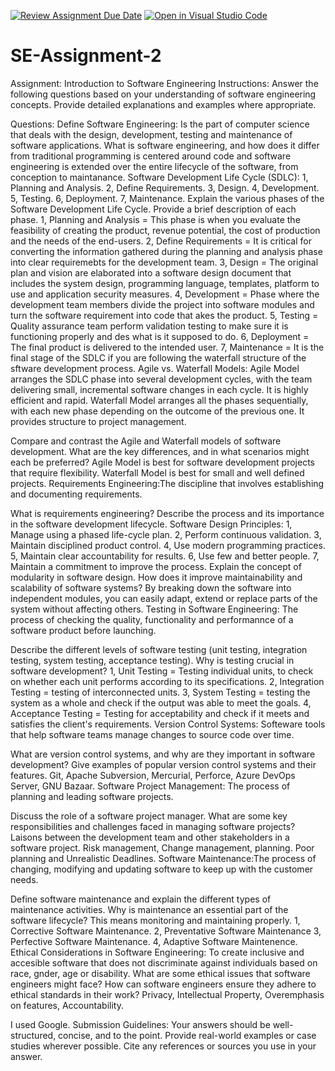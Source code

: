 [![Review Assignment Due Date](https://classroom.github.com/assets/deadline-readme-button-24ddc0f5d75046c5622901739e7c5dd533143b0c8e959d652212380cedb1ea36.svg)](https://classroom.github.com/a/-ucQIGTc)
[![Open in Visual Studio Code](https://classroom.github.com/assets/open-in-vscode-718a45dd9cf7e7f842a935f5ebbe5719a5e09af4491e668f4dbf3b35d5cca122.svg)](https://classroom.github.com/online_ide?assignment_repo_id=15245589&assignment_repo_type=AssignmentRepo)
# SE-Assignment-2
Assignment: Introduction to Software Engineering
Instructions:
Answer the following questions based on your understanding of software engineering concepts. Provide detailed explanations and examples where appropriate.

Questions:
Define Software Engineering:
Is the part of computer science that deals with the design, development, testing and maintenance of software applications.
What is software engineering, and how does it differ from traditional programming is centered around code and software engineering is extended over the entire lifecycle of the software, from conception to maintanance.
Software Development Life Cycle (SDLC):
1, Planning and Analysis. 2, Define Requirements. 3, Design. 4, Development. 5, Testing. 6, Deployment. 7, Maintenance.
Explain the various phases of the Software Development Life Cycle. Provide a brief description of each phase.
1, Planning and Analysis = This phase is when you evaluate the feasibility of creating the product, revenue potential, the cost of production and the needs of the end-users.
2, Define Requirements = It is critical for converting the information gathered during the planning and analysis phase into clear requiremebts for the development team.
3, Design = The original plan and vision are elaborated into a software design document that includes the system design, programming language, templates, platform to use and application security measures.
4, Development = Phase where the development team members divide the project into software modules and turn the software requirement into code that akes the product.
5, Testing = Quality assurance team perform validation testing to make sure it is functioning properly and des what is it supposed to do.
6, Deployment = The final product is delivered to the intended user.
7, Maintenance = It is the final stage of the SDLC if you are following the waterfall structure of the sftware development process.
Agile vs. Waterfall Models: Agile Model arranges the SDLC phase into several development cycles, with the team delivering small, incremental software changes in each cycle. It is highly efficient and rapid. Waterfall Model arranges all the phases sequentially, with each new phase depending on the outcome of the previous one. It provides structure to project management.

Compare and contrast the Agile and Waterfall models of software development. What are the key differences, and in what scenarios might each be preferred? Agile Model is best for software development projects that require flexibility. Waterfall Model is best for small and well defined projects.
Requirements Engineering:The discipline that involves establishing and documenting requirements.

What is requirements engineering? Describe the process and its importance in the software development lifecycle. 
Software Design Principles:
1, Manage using a phased life-cycle plan.
2, Perform continuous validation.
3, Maintain disciplined product control. 
4, Use modern programming practices.
5, Maintain clear accountability for results.
6, Use few and better people.
7, Maintain a commitment to improve the process.
Explain the concept of modularity in software design. How does it improve maintainability and scalability of software systems? By breaking down the software into independent modules, you can easily adapt, extend or replace parts of the system without affecting others.
Testing in Software Engineering: The process of checking the quality, functionality and performannce of a software product before launching.

Describe the different levels of software testing (unit testing, integration testing, system testing, acceptance testing). Why is testing crucial in software development? 1, Unit Testing = Testing individual units, to check on whether each unit performs according to its specifications.
2, Integration Testing = testing of interconnected units.
3, System Testing = testing the system as a whole and check if the output was able to meet the goals.
4, Acceptance Testing = Testing for acceptability and check if it meets and satisfies the client's requirements.
Version Control Systems: Softeware tools that help software teams manage changes to source code over time.

What are version control systems, and why are they important in software development? Give examples of popular version control systems and their features. Git, Apache Subversion, Mercurial, Perforce, Azure DevOps Server, GNU Bazaar.
Software Project Management: The process of planning and leading software projects.

Discuss the role of a software project manager. What are some key responsibilities and challenges faced in managing software projects? Laisons between the development team and other stakeholders in a software project. Risk management, Change management, planning. 
Poor planning and Unrealistic Deadlines.
Software Maintenance:The process of changing, modifying and updating software to keep up with the customer needs.

Define software maintenance and explain the different types of maintenance activities. Why is maintenance an essential part of the software lifecycle? This means monitoring and maintaining properly. 1, Corrective Software Maintenance.
2, Preventative Software Maintenance
3, Perfective Software Maintenance.
4, Adaptive Software Maintenence.
Ethical Considerations in Software Engineering:
To create inclusive and accesible software that does not discriminate against individuals based on race, gnder, age or disability.
What are some ethical issues that software engineers might face? How can software engineers ensure they adhere to ethical standards in their work? Privacy, Intellectual Property, Overemphasis on features, Accountability.

I used Google. 
Submission Guidelines:
Your answers should be well-structured, concise, and to the point.
Provide real-world examples or case studies wherever possible.
Cite any references or sources you use in your answer.
